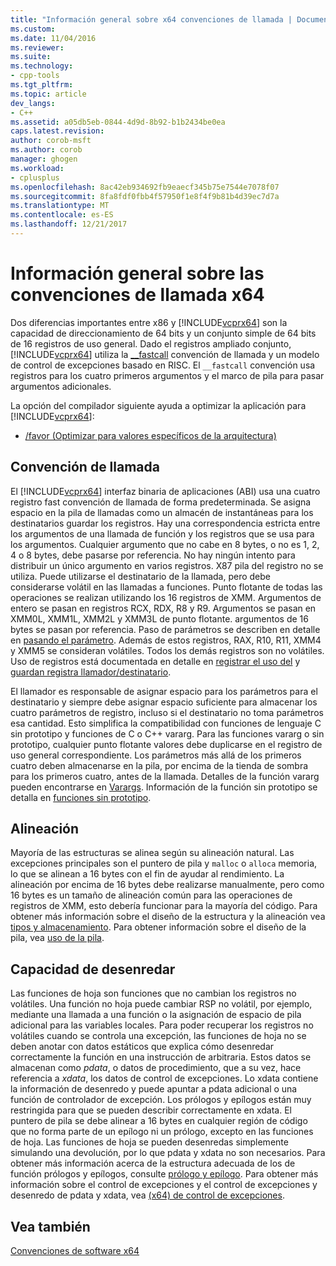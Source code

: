 ```yaml
---
title: "Información general sobre x64 convenciones de llamada | Documentos de Microsoft"
ms.custom: 
ms.date: 11/04/2016
ms.reviewer: 
ms.suite: 
ms.technology:
- cpp-tools
ms.tgt_pltfrm: 
ms.topic: article
dev_langs:
- C++
ms.assetid: a05db5eb-0844-4d9d-8b92-b1b2434be0ea
caps.latest.revision: 
author: corob-msft
ms.author: corob
manager: ghogen
ms.workload:
- cplusplus
ms.openlocfilehash: 8ac42eb934692fb9eaecf345b75e7544e7078f07
ms.sourcegitcommit: 8fa8fdf0fbb4f57950f1e8f4f9b81b4d39ec7d7a
ms.translationtype: MT
ms.contentlocale: es-ES
ms.lasthandoff: 12/21/2017
---
```

# <a name="overview-of-x64-calling-conventions"></a>Información general sobre las convenciones de llamada x64
Dos diferencias importantes entre x86 y [!INCLUDE[vcprx64](../assembler/inline/includes/vcprx64_md.md)] son la capacidad de direccionamiento de 64 bits y un conjunto simple de 64 bits de 16 registros de uso general. Dado el registros ampliado conjunto, [!INCLUDE[vcprx64](../assembler/inline/includes/vcprx64_md.md)] utiliza la [__fastcall](../cpp/fastcall.md) convención de llamada y un modelo de control de excepciones basado en RISC. El `__fastcall` convención usa registros para los cuatro primeros argumentos y el marco de pila para pasar argumentos adicionales.  
  
 La opción del compilador siguiente ayuda a optimizar la aplicación para [!INCLUDE[vcprx64](../assembler/inline/includes/vcprx64_md.md)]:  
  
-   [/favor (Optimizar para valores específicos de la arquitectura)](../build/reference/favor-optimize-for-architecture-specifics.md)  
  
## <a name="calling-convention"></a>Convención de llamada  
 El [!INCLUDE[vcprx64](../assembler/inline/includes/vcprx64_md.md)] interfaz binaria de aplicaciones (ABI) usa una cuatro registro fast convención de llamada de forma predeterminada. Se asigna espacio en la pila de llamadas como un almacén de instantáneas para los destinatarios guardar los registros. Hay una correspondencia estricta entre los argumentos de una llamada de función y los registros que se usa para los argumentos. Cualquier argumento que no cabe en 8 bytes, o no es 1, 2, 4 o 8 bytes, debe pasarse por referencia. No hay ningún intento para distribuir un único argumento en varios registros. X87 pila del registro no se utiliza. Puede utilizarse el destinatario de la llamada, pero debe considerarse volátil en las llamadas a funciones. Punto flotante de todas las operaciones se realizan utilizando los 16 registros de XMM. Argumentos de entero se pasan en registros RCX, RDX, R8 y R9. Argumentos se pasan en XMM0L, XMM1L, XMM2L y XMM3L de punto flotante. argumentos de 16 bytes se pasan por referencia. Paso de parámetros se describen en detalle en [pasando el parámetro](../build/parameter-passing.md). Además de estos registros, RAX, R10, R11, XMM4 y XMM5 se consideran volátiles. Todos los demás registros son no volátiles. Uso de registros está documentada en detalle en [registrar el uso del](../build/register-usage.md) y [guardan registra llamador/destinatario](../build/caller-callee-saved-registers.md).  
  
 El llamador es responsable de asignar espacio para los parámetros para el destinatario y siempre debe asignar espacio suficiente para almacenar los cuatro parámetros de registro, incluso si el destinatario no toma parámetros esa cantidad. Esto simplifica la compatibilidad con funciones de lenguaje C sin prototipo y funciones de C o C++ vararg. Para las funciones vararg o sin prototipo, cualquier punto flotante valores debe duplicarse en el registro de uso general correspondiente. Los parámetros más allá de los primeros cuatro deben almacenarse en la pila, por encima de la tienda de sombra para los primeros cuatro, antes de la llamada. Detalles de la función vararg pueden encontrarse en [Varargs](../build/varargs.md). Información de la función sin prototipo se detalla en [funciones sin prototipo](../build/unprototyped-functions.md).  
  
## <a name="alignment"></a>Alineación  
 Mayoría de las estructuras se alinea según su alineación natural. Las excepciones principales son el puntero de pila y `malloc` o `alloca` memoria, lo que se alinean a 16 bytes con el fin de ayudar al rendimiento. La alineación por encima de 16 bytes debe realizarse manualmente, pero como 16 bytes es un tamaño de alineación común para las operaciones de registros de XMM, esto debería funcionar para la mayoría del código. Para obtener más información sobre el diseño de la estructura y la alineación vea [tipos y almacenamiento](../build/types-and-storage.md). Para obtener información sobre el diseño de la pila, vea [uso de la pila](../build/stack-usage.md).  
  
## <a name="unwindability"></a>Capacidad de desenredar  
 Las funciones de hoja son funciones que no cambian los registros no volátiles. Una función no hoja puede cambiar RSP no volátil, por ejemplo, mediante una llamada a una función o la asignación de espacio de pila adicional para las variables locales. Para poder recuperar los registros no volátiles cuando se controla una excepción, las funciones de hoja no se deben anotar con datos estáticos que explica cómo desenredar correctamente la función en una instrucción de arbitraria. Estos datos se almacenan como *pdata*, o datos de procedimiento, que a su vez, hace referencia a *xdata*, los datos de control de excepciones. Lo xdata contiene la información de desenredo y puede apuntar a pdata adicional o una función de controlador de excepción. Los prólogos y epílogos están muy restringida para que se pueden describir correctamente en xdata. El puntero de pila se debe alinear a 16 bytes en cualquier región de código que no forma parte de un epílogo ni un prólogo, excepto en las funciones de hoja. Las funciones de hoja se pueden desenredas simplemente simulando una devolución, por lo que pdata y xdata no son necesarios. Para obtener más información acerca de la estructura adecuada de los de función prólogos y epílogos, consulte [prólogo y epílogo](../build/prolog-and-epilog.md). Para obtener más información sobre el control de excepciones y el control de excepciones y desenredo de pdata y xdata, vea [(x64) de control de excepciones](../build/exception-handling-x64.md).  
  
## <a name="see-also"></a>Vea también  
 [Convenciones de software x64](../build/x64-software-conventions.md)